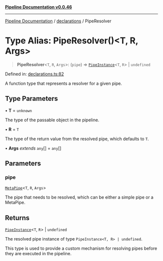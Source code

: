 [**Pipeline Documentation v0.0.46**](../../README.md)

***

[Pipeline Documentation](../../modules.md) / [declarations](../README.md) / PipeResolver

# Type Alias: PipeResolver()\<T, R, Args\>

> **PipeResolver**\<`T`, `R`, `Args`\>: (`pipe`) => [`PipeInstance`](PipeInstance.md)\<`T`, `R`\> \| `undefined`

Defined in: [declarations.ts:82](https://github.com/stonemjs/pipeline/blob/437717c2a315db06047331ae86596a6933a8a199/src/declarations.ts#L82)

A function type that represents a resolver for a given pipe.

## Type Parameters

• **T** = `unknown`

The type of the passable object in the pipeline.

• **R** = `T`

The type of the return value from the resolved pipe, which defaults to `T`.

• **Args** *extends* `any`[] = `any`[]

## Parameters

### pipe

[`MetaPipe`](../interfaces/MetaPipe.md)\<`T`, `R`, `Args`\>

The pipe that needs to be resolved, which can be either a simple pipe or a MetaPipe.

## Returns

[`PipeInstance`](PipeInstance.md)\<`T`, `R`\> \| `undefined`

The resolved pipe instance of type `PipeInstance<T, R> | undefined`.

This type is used to provide a custom mechanism for resolving pipes before they are executed in the pipeline.
